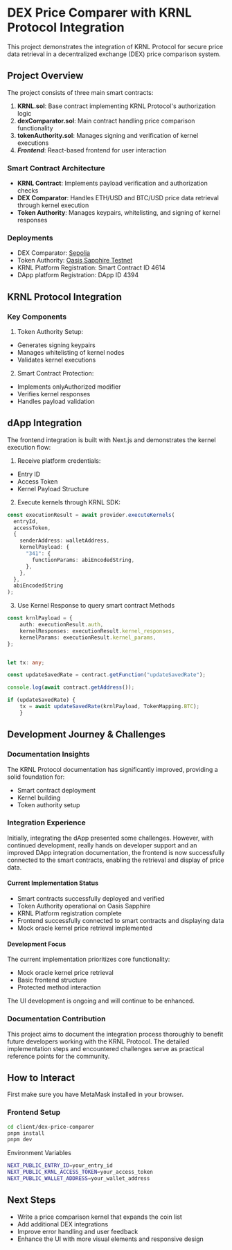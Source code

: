 # DEX Price Comparer with KRNL Protocol Integration

This project demonstrates the integration of KRNL Protocol for secure price data retrieval in a decentralized exchange (DEX) price comparison system.

## Project Overview

The project consists of three main smart contracts:

1. **KRNL.sol**: Base contract implementing KRNL Protocol's authorization logic
2. **dexComparator.sol**: Main contract handling price comparison functionality
3. **tokenAuthority.sol**: Manages signing and verification of kernel executions
4. ***Frontend***: React-based frontend for user interaction

### Smart Contract Architecture

- **KRNL Contract**: Implements payload verification and authorization checks
- **DEX Comparator**: Handles ETH/USD and BTC/USD price data retrieval through kernel execution
- **Token Authority**: Manages keypairs, whitelisting, and signing of kernel responses

### Deployments

- DEX Comparator: [Sepolia](https://sepolia.etherscan.io/address/0x5653CE584604792237420B9D9bfF3D2197Ec1fdc#code)
- Token Authority: [Oasis Sapphire Testnet](https://explorer.oasis.io/testnet/sapphire/address/0x0BF8100A95472583955285804761cCE56c7426Ce/code#code)
- KRNL Platform Registration: Smart Contract ID 4614
- DApp platform Registration: DApp ID 4394

## KRNL Protocol Integration

### Key Components

1. Token Authority Setup:

- Generates signing keypairs
- Manages whitelisting of kernel nodes
- Validates kernel executions

2. Smart Contract Protection:

- Implements onlyAuthorized modifier
- Verifies kernel responses
- Handles payload validation

## dApp Integration

The frontend integration is built with Next.js and demonstrates the kernel execution flow:

1. Receive platform credentials:

- Entry ID
- Access Token
- Kernel Payload Structure

2. Execute kernels through KRNL SDK:


```typescript
const executionResult = await provider.executeKernels(
  entryId,
  accessToken,
  {
    senderAddress: walletAddress,
    kernelPayload: {
      "341": {
        functionParams: abiEncodedString,
      },
    },
  },
  abiEncodedString
);
```


3. Use Kernel Response to query smart contract Methods


```typescript
const krnlPayload = {
    auth: executionResult.auth,
    kernelResponses: executionResult.kernel_responses,
    kernelParams: executionResult.kernel_params,
};


let tx: any;

const updateSavedRate = contract.getFunction("updateSavedRate");

console.log(await contract.getAddress());

if (updateSavedRate) {
    tx = await updateSavedRate(krnlPayload, TokenMapping.BTC);
    }
```


## Development Journey & Challenges

### Documentation Insights

The KRNL Protocol documentation has significantly improved, providing a solid foundation for:

- Smart contract deployment
- Kernel building
- Token authority setup

### Integration Experience

Initially, integrating the dApp presented some challenges. However, with continued development, really hands on developer support and an improved DApp integration documentation, the frontend is now successfully connected to the smart contracts, enabling the retrieval and display of price data.


#### Current Implementation Status

- Smart contracts successfully deployed and verified
- Token Authority operational on Oasis Sapphire
- KRNL Platform registration complete
- Frontend successfully connected to smart contracts and displaying data
- Mock oracle kernel price retrieval implemented

#### Development Focus

The current implementation prioritizes core functionality:

- Mock oracle kernel price retrieval
- Basic frontend structure
- Protected method interaction

The UI development is ongoing and will continue to be enhanced.

### Documentation Contribution

This project aims to document the integration process thoroughly to benefit future developers working with the KRNL Protocol. The detailed implementation steps and encountered challenges serve as practical reference points for the community.

## How to Interact

First make sure you have MetaMask installed in your browser.

### Frontend Setup

```bash
cd client/dex-price-comparer
pnpm install
pnpm dev
```

Environment Variables
```bash
NEXT_PUBLIC_ENTRY_ID=your_entry_id
NEXT_PUBLIC_KRNL_ACCESS_TOKEN=your_access_token
NEXT_PUBLIC_WALLET_ADDRESS=your_wallet_address
```

## Next Steps

- Write a price comparison kernel that expands the coin list
- Add additional DEX integrations
- Improve error handling and user feedback
- Enhance the UI with more visual elements and responsive design
